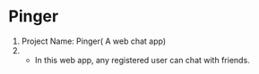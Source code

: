 # Pinger
1. Project Name:  Pinger( A web chat app)
2. - In this web app, any registered user can chat with friends. 

